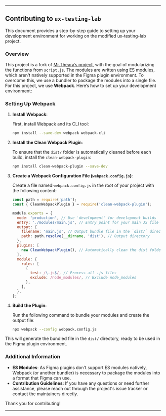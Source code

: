 ---

## Contributing to `ux-testing-lab`

This document provides a step-by-step guide to setting up your development environment for working on the modified ux-testing-lab project.

### Overview

This project is a fork of [Mr.Theara’s project](https://github.com/Thearakim/ux-testing-lab), with the goal of modularizing the functions from `script.js`. The modules are written using ES modules, which aren't natively supported in the Figma plugin environment. To overcome this, we use a bundler to package the modules into a single file. For this project, we use **Webpack**. Here’s how to set up your development environment:

### Setting Up Webpack

1. **Install Webpack**:

   First, install Webpack and its CLI tool:

   ```bash
   npm install --save-dev webpack webpack-cli
   ```

2. **Install the Clean Webpack Plugin**:

   To ensure that the `dist/` folder is automatically cleaned before each build, install the `clean-webpack-plugin`:

   ```bash
   npm install clean-webpack-plugin --save-dev
   ```

3. **Create a Webpack Configuration File (`webpack.config.js`)**:

   Create a file named `webpack.config.js` in the root of your project with the following content:

   ```js
   const path = require('path');
   const { CleanWebpackPlugin } = require('clean-webpack-plugin');

   module.exports = {
     mode: 'production', // Use 'development' for development builds
     entry: './modules/main.js', // Entry point for your main JS file
     output: {
       filename: 'main.js', // Output bundle file in the `dist/` directory
       path: path.resolve(__dirname, 'dist'), // Output directory
     },
     plugins: [
       new CleanWebpackPlugin(), // Automatically clean the dist folder before each build
     ],
     module: {
       rules: [
         {
           test: /\.js$/, // Process all .js files
           exclude: /node_modules/, // Exclude node_modules
         },
       ],
     },
   };
   ```

4. **Build the Plugin**:

   Run the following command to bundle your modules and create the output file:

   ```bash
   npx webpack --config webpack.config.js
   ```

This will generate the bundled file in the `dist/` directory, ready to be used in the Figma plugin environment.

### Additional Information

- **ES Modules**: As Figma plugins don't support ES modules natively, Webpack (or another bundler) is necessary to package the modules into a format that Figma can use.
- **Contribution Guidelines**: If you have any questions or need further assistance, please reach out through the project's issue tracker or contact the maintainers directly.

Thank you for contributing!

---
